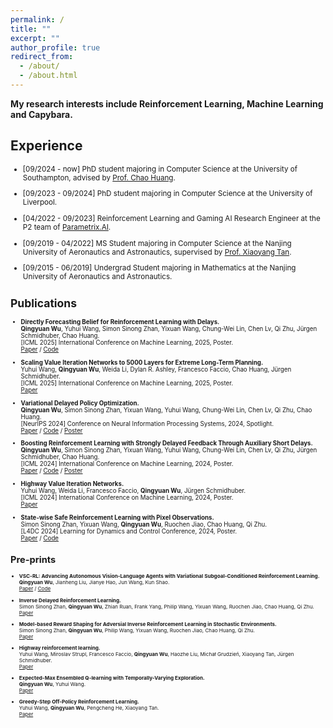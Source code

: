 ```yaml
---
permalink: /
title: ""
excerpt: ""
author_profile: true
redirect_from: 
  - /about/
  - /about.html
---
```


<!-- ## [[Resume](https://github.com/QingyuanWuNothing/Qingyuan-s-Resume/blob/main/resume.pdf)] -->
**My research interests include Reinforcement Learning, Machine Learning and Capybara.**

<!-- I am available for ~~internships~~ or visiting students related to **Reinforcement Learning**, please drop me an email if you are interested. -->

## Experience
<span style="font-size: smaller;">

* [09/2024 - now] PhD student majoring in Computer Science at the University of Southampton, advised by [Prof. Chao Huang](https://scholar.google.com/citations?user=GbY72eIAAAAJ&hl=en). 

* [09/2023 - 09/2024] PhD student majoring in Computer Science at the University of Liverpool. 

* [04/2022 - 09/2023] Reinforcement Learning and Gaming AI Research Engineer at the P2 team of [Parametrix.AI](https://chaocanshu.cn/).

* [09/2019 - 04/2022] MS Student majoring in Computer Science at the Nanjing University of Aeronautics and Astronautics, supervised by [Prof. Xiaoyang Tan](https://scholar.google.com/citations?user=rHMtSOYAAAAJ&hl=en).

* [09/2015 - 06/2019] Undergrad Student majoring in Mathematics at the Nanjing University of Aeronautics and Astronautics.

<!-- ## Recent News

* [05/2024] Our paper "Boosting Reinforcement Learning with Strongly Delayed Feedback Through Auxiliary Short Delays" has been accepted by International Conference on Machine Learning (ICML 2024). 

* [05/2024] Our paper "Highway Value Iteration Networks" **led by Yuhui** has been accepted by International Conference on Machine Learning (ICML 2024). 

* [03/2024] Our paper "State-Wise Safe Reinforcement Learning with Pixel Observations" **led by Simon** has been accepted by Learning for Dynamics and Control Conference (L4DC 2024). 

* [09/2023] Leaving Parametrix.AI, I start my PhD journey in the UK. -->

<!-- **If you are interested in our works, please also review my brilliant coauthors' works. CHEERS!** -->

<!-- ## Pre-prints
* [Under Review] **Qingyuan Wu**, Simon Sinong Zhan, Yixuan Wang, Yuhui Wang, Chung-Wei Lin, Chen Lv, Qi Zhu, Chao Huang. <u>Variational Delayed Policy Optimization.</u> [[paper](https://arxiv.org/pdf/2405.14226)] -->


## Publications
<span style="font-size: smaller;">

* **Directly Forecasting Belief for Reinforcement Learning with Delays.**
<br/> **Qingyuan Wu**, Yuhui Wang, Simon Sinong Zhan, Yixuan Wang, Chung-Wei Lin, Chen Lv, Qi Zhu, Jürgen Schmidhuber, Chao Huang. 
<br/> [ICML 2025] International Conference on Machine Learning, 2025, Poster.
<br/> [Paper](https://arxiv.org/abs/2505.00546) / [Code](https://github.com/QingyuanWuNothing/DFBT)

* **Scaling Value Iteration Networks to 5000 Layers for Extreme Long-Term Planning.**
<br/> Yuhui Wang, **Qingyuan Wu**, Weida Li, Dylan R. Ashley, Francesco Faccio, Chao Huang, Jürgen Schmidhuber.
<br/> [ICML 2025] International Conference on Machine Learning, 2025, Poster.
<br/> [Paper](https://arxiv.org/abs/2406.08404v1)

* **Variational Delayed Policy Optimization.**
<br/> **Qingyuan Wu**, Simon Sinong Zhan, Yixuan Wang, Yuhui Wang, Chung-Wei Lin, Chen Lv, Qi Zhu, Chao Huang.
<br/> [NeurIPS 2024] Conference on Neural Information Processing Systems, 2024, Spotlight.
<br/> [Paper](https://arxiv.org/abs/2405.14226) / [Code](https://github.com/QingyuanWuNothing/Variational-Delayed-Policy-Optimization) / [Poster](https://drive.google.com/file/d/1S6nV0pAb2pissPmHdm9Icv4BTPLBMNLX/view?usp=sharing)

* **Boosting Reinforcement Learning with Strongly Delayed Feedback Through Auxiliary Short Delays.**
<br/> **Qingyuan Wu**, Simon Sinong Zhan, Yixuan Wang, Yuhui Wang, Chung-Wei Lin, Chen Lv, Qi Zhu, Jürgen Schmidhuber, Chao Huang. 
<br/> [ICML 2024] International Conference on Machine Learning, 2024, Poster.
<br/> [Paper](https://arxiv.org/abs/2402.03141) / [Code](https://github.com/QingyuanWuNothing/AD-RL) / 
[Poster](https://drive.google.com/file/d/1mxBSyF6xri_g815AoVjgmBOvMOqGxmNm/view?usp=sharing)

* **Highway Value Iteration Networks.**
<br/> Yuhui Wang, Weida Li, Francesco Faccio, **Qingyuan Wu**, Jürgen Schmidhuber. 
<br/> [ICML 2024] International Conference on Machine Learning, 2024, Poster.
<br/> [Paper](https://arxiv.org/abs/2406.03485)

* **State-wise Safe Reinforcement Learning with Pixel Observations.**
<br/> Simon Sinong Zhan, Yixuan Wang, **Qingyuan Wu**, Ruochen Jiao, Chao Huang, Qi Zhu.
<br/> [L4DC 2024] Learning for Dynamics and Control Conference, 2024, Poster.
<br/> [Paper](https://arxiv.org/abs/2311.02227) / [Code](https://github.com/SimonZhan-code/Step-Wise_SafeRL_Pixel)


## Pre-prints

<span style="font-size: smaller;">

* **VSC-RL: Advancing Autonomous Vision-Language Agents with Variational Subgoal-Conditioned Reinforcement Learning.**
<br/> **Qingyuan Wu**, Jianheng Liu, Jianye Hao, Jun Wang, Kun Shao.
<br/> [Paper](https://arxiv.org/abs/2502.07949) / [Code](https://github.com/ai-agents-2030/VSC_RL)

* **Inverse Delayed Reinforcement Learning.**
<br/> Simon Sinong Zhan, **Qingyuan Wu**, Zhian Ruan, Frank Yang, Philip Wang, Yixuan Wang, Ruochen Jiao, Chao Huang, Qi Zhu.
<br/> [Paper](https://arxiv.org/abs/2412.02931)

* **Model-based Reward Shaping for Adversial Inverse Reinforcement Learning in Stochastic Environments.**
<br/> Simon Sinong Zhan, **Qingyuan Wu**, Philip Wang, Yixuan Wang, Ruochen Jiao, Chao Huang, Qi Zhu.
<br/> [Paper](https://arxiv.org/abs/2410.03847)

* **Highway reinforcement learning.**
<br/> Yuhui Wang, Miroslav Strupl, Francesco Faccio, **Qingyuan Wu**, Haozhe Liu, Michał Grudzień, Xiaoyang Tan, Jürgen Schmidhuber.
<br/> [Paper](https://arxiv.org/abs/2405.18289)

* **Expected-Max Ensembled Q-learning with Temporally-Varying Exploration.**
<br/> **Qingyuan Wu**, Yuhui Wang.
<br/> [Paper](https://www.researchgate.net/profile/Qingyuan-Wu-5/publication/355356383_Expected-Max_Ensembled_Q-learning_with_Temporally-Varying_Exploration/links/616b8eb1b90c51266254f3d2/Expected-Max-Ensembled-Q-learning-with-Temporally-Varying-Exploration.pdf)

* **Greedy-Step Off-Policy Reinforcement Learning.**
<br/> Yuhui Wang, **Qingyuan Wu**, Pengcheng He, Xiaoyang Tan. 
<br/> [Paper](https://arxiv.org/abs/2102.11717)


<!-- 
## Useful Links

* [Reinforcement Learnin: An introduction](http://incompleteideas.net/book/the-book-2nd.html) by Richard S. Sutton and Andrew G. Barto.


* [The Bitter Lesson](http://www.incompleteideas.net/IncIdeas/BitterLesson.html) by Richard S. Sutton. -->